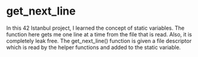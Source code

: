 # get_next_line
In this 42 Istanbul project, I learned the concept of static variables. The function here gets me one line at a time from the file that is read. Also, it is completely leak free. The get_next_line() function is given a file descriptor which is read by the helper functions and added to the static variable. 
